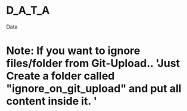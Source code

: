 # D_A_T_A
Data

# Note: If you want to ignore files/folder from Git-Upload..  'Just Create a folder called "ignore_on_git_upload" and put all content inside it. '
